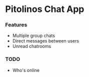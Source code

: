 # Pitolinos Chat App

### Features
* Multiple group chats
* Direct messages between users
* Unread chatrooms

### TODO
* Who's online
